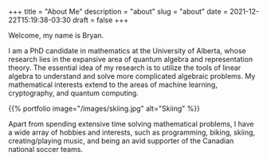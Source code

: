 +++
title = "About Me"
description = "about"
slug = "about"
date = 2021-12-22T15:19:38-03:30
draft = false
+++

Welcome, my name is Bryan.

I am a PhD candidate in mathematics at the University of Alberta, whose research lies in the expansive area of quantum algebra and representation theory. The essential idea of my research is to utilize the tools of linear algebra to understand and solve more complicated algebraic problems. My mathematical interests extend to the areas of machine learning, cryptography, and quantum computing.

{{% portfolio image="/images/skiing.jpg" alt="Skiing" %}}

Apart from spending extensive time solving mathematical problems, I have a wide array of hobbies and interests, such as programming, biking, skiing, creating/playing music, and being an avid supporter of the Canadian national soccer teams.
